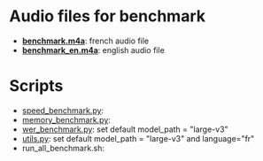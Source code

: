 # Audio files for benchmark
- **[benchmark.m4a](https://github.com/djpg/faster-whisper/blob/master/benchmark/benchmark.m4a)**: french audio file
- **[benchmark_en.m4a](https://github.com/djpg/faster-whisper/blob/master/benchmark/benchmark_en.m4a)**: english audio file

# Scripts
- [speed_benchmark.py](https://github.com/djpg/faster-whisper/blob/master/benchmark/speed_benchmark.py):
- [memory_benchmark.py](https://github.com/djpg/faster-whisper/blob/master/benchmark/memory_benchmark.py):
- [wer_benchmark.py](https://github.com/djpg/faster-whisper/blob/master/benchmark/wer_benchmark.py): set default model_path = "large-v3"
- [utils.py](https://github.com/djpg/faster-whisper/blob/master/benchmark/utils.py): set default model_path = "large-v3" and language="fr"
- run_all_benchmark.sh:
